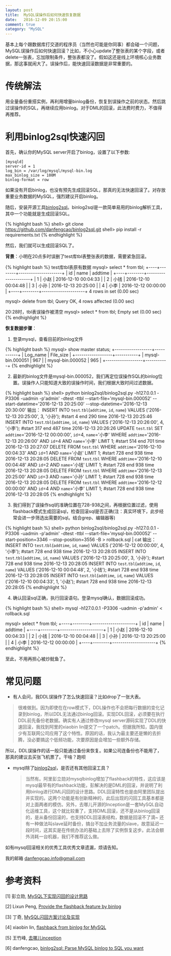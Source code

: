 ```yaml
---
layout: post
title:  MySQL误操作后如何快速恢复数据
date:   2016-12-09 20:15:00
comment: true
category: "MySQL"
---
```


基本上每个跟数据库打交道的程序员（当然也可能是你同事）都会碰一个问题，MySQL误操作后如何快速回滚？比如，不小心update了整张表的某个字段，或者delete一张表，忘加限制条件，整张表都没了。假如这还是线上环境核心业务数据，那这事就闹大了。误操作后，能快速回滚数据是非常重要的。


传统解法
===
用全量备份重搭实例，再利用增量binlog备份，恢复到误操作之前的状态。然后跳过误操作的SQL，再继续应用binlog。对于DML的回滚，此法费时费力，不值得再推荐。

利用binlog2sql快速闪回
===
首先，确认你的MySQL server开启了binlog，设置了以下参数:

	[mysqld]
	server-id = 1
	log_bin = /var/log/mysql/mysql-bin.log
	max_binlog_size = 100M
	binlog-format = row

如果没有开启binlog，也没有预先生成回滚SQL，那真的无法快速回滚了。对存放重要业务数据的MySQL，强烈建议开启binlog。

随后，安装开源工具[binlog2sql](https://github.com/danfengcao/binlog2sql)。binlog2sql是一款简单易用的binlog解析工具，其中一个功能就是生成回滚SQL。

{% highlight bash %}
shell> git clone https://github.com/danfengcao/binlog2sql.git
shell> pip install -r requirements.txt
{% endhighlight %}

然后，我们就可以生成回滚SQL了。

**背景**：小明在20点多时误删了test库tbl表整张表的数据，需要紧急回滚。

{% highlight bash %}
test库tbl表原有数据
mysql> select * from tbl;
+----+--------+---------------------+
| id | name   | addtime             |
+----+--------+---------------------+
|  1 | 小赵   | 2016-12-10 00:04:33 |
|  2 | 小钱   | 2016-12-10 00:04:48 |
|  3 | 小孙   | 2016-12-13 20:25:00 |
|  4 | 小李   | 2016-12-12 00:00:00 |
+----+--------+---------------------+
4 rows in set (0.00 sec)

mysql> delete from tbl;
Query OK, 4 rows affected (0.00 sec)

20:28时，tbl表误操作被清空
mysql> select * from tbl;
Empty set (0.00 sec)
{% endhighlight %}

**恢复数据步骤**：

1. 登录mysql，查看目前的binlog文件

{% highlight bash %}
mysql> show master status;
+------------------+-----------+
| Log_name         | File_size |
+------------------+-----------+
| mysql-bin.000051 |       967 |
| mysql-bin.000052 |       965 |
+------------------+-----------+
{% endhighlight %}

2. 最新的binlog文件是mysql-bin.000052，我们再定位误操作SQL的binlog位置。误操作人只能知道大致的误操作时间，我们根据大致时间过滤数据。

{% highlight bash %}
shell> python binlog2sql/binlog2sql.py -h127.0.0.1 -P3306 -uadmin -p'admin' -dtest -ttbl --start-file='mysql-bin.000052' --start-datetime='2016-12-13 20:25:00' --stop-datetime='2016-12-13 20:30:00'
输出：
INSERT INTO `test`.`tbl`(`addtime`, `id`, `name`) VALUES ('2016-12-13 20:25:00', 3, '小孙'); #start 4 end 290 time 2016-12-13 20:25:46
INSERT INTO `test`.`tbl`(`addtime`, `id`, `name`) VALUES ('2016-12-13 20:26:00', 4, '小李'); #start 317 end 487 time 2016-12-13 20:26:26
UPDATE `test`.`tbl` SET `addtime`='2016-12-12 00:00:00', `id`=4, `name`='小李' WHERE `addtime`='2016-12-13 20:26:00' AND `id`=4 AND `name`='小李' LIMIT 1; #start 514 end 701 time 2016-12-13 20:27:07
DELETE FROM `test`.`tbl` WHERE `addtime`='2016-12-10 00:04:33' AND `id`=1 AND `name`='小赵' LIMIT 1; #start 728 end 938 time 2016-12-13 20:28:05
DELETE FROM `test`.`tbl` WHERE `addtime`='2016-12-10 00:04:48' AND `id`=2 AND `name`='小钱' LIMIT 1; #start 728 end 938 time 2016-12-13 20:28:05
DELETE FROM `test`.`tbl` WHERE `addtime`='2016-12-13 20:25:00' AND `id`=3 AND `name`='小孙' LIMIT 1; #start 728 end 938 time 2016-12-13 20:28:05
DELETE FROM `test`.`tbl` WHERE `addtime`='2016-12-12 00:00:00' AND `id`=4 AND `name`='小李' LIMIT 1; #start 728 end 938 time 2016-12-13 20:28:05
{% endhighlight %}

3. 我们得到了误操作sql的准确位置在728-938之间，再根据位置过滤，使用flashback模式生成回滚sql，检查回滚sql是否正确(注：真实环境下，此步经常会进一步筛选出需要的sql。结合grep、编辑器等)

{% highlight bash %}
shell> python binlog2sql/binlog2sql.py -h127.0.0.1 -P3306 -uadmin -p'admin' -dtest -ttbl --start-file='mysql-bin.000052' --start-position=3346 --stop-position=3556 -B > rollback.sql | cat
输出：
INSERT INTO `test`.`tbl`(`addtime`, `id`, `name`) VALUES ('2016-12-12 00:00:00', 4, '小李'); #start 728 end 938 time 2016-12-13 20:28:05
INSERT INTO `test`.`tbl`(`addtime`, `id`, `name`) VALUES ('2016-12-13 20:25:00', 3, '小孙'); #start 728 end 938 time 2016-12-13 20:28:05
INSERT INTO `test`.`tbl`(`addtime`, `id`, `name`) VALUES ('2016-12-10 00:04:48', 2, '小钱'); #start 728 end 938 time 2016-12-13 20:28:05
INSERT INTO `test`.`tbl`(`addtime`, `id`, `name`) VALUES ('2016-12-10 00:04:33', 1, '小赵'); #start 728 end 938 time 2016-12-13 20:28:05
{% endhighlight %}

4. 确认回滚sql正确，执行回滚语句。登录mysql确认，数据回滚成功。

{% highlight bash %}
shell> mysql -h127.0.0.1 -P3306 -uadmin -p'admin' < rollback.sql

mysql> select * from tbl;
+----+--------+---------------------+
| id | name   | addtime             |
+----+--------+---------------------+
|  1 | 小赵   | 2016-12-10 00:04:33 |
|  2 | 小钱   | 2016-12-10 00:04:48 |
|  3 | 小孙   | 2016-12-13 20:25:00 |
|  4 | 小李   | 2016-12-12 00:00:00 |
+----+--------+---------------------+
{% endhighlight %}

至此，不用再担心被炒鱿鱼了。

常见问题
===
* 有人会问，我DDL误操作了怎么快速回滚？比如drop了一张大表。

 > 很难做到。因为即使在在row模式下，DDL操作也不会把每行数据的变化记录到binlog，所以DDL无法通过binlog回滚。实现DDL回滚，必须要在执行DDL前先备份老数据。确实有人通过修改mysql server源码实现了DDL的快速回滚，我找到阿里的xiaobin lin提交了一个patch。但据我所知，国内很少有互联网公司应用了这个特性。原因的话，我认为最主要还是懒的去折腾，没必要搞这个低频功能，次要原因是会增加一些额外存储。
 > 
 所以，DDL误操作的话一般只能通过备份来恢复。如果公司连备份也不能用了，那真的建议去买张飞机票了。干啥？跑呗

* mysql除了[binlog2sql](https://github.com/danfengcao/binlog2sql)，是否还有其他回滚工具？

	>当然有。阿里彭立勋对mysqlbinlog增加了flashback的特性，这应该是mysql最早有的flashback功能，彭解决的是DML的回滚，并说明了利用binlog进行DML闪回的设计思路。DDL回滚特性也是由阿里团队提出并实现的。这两个功能是有创新精神的，此后出现的闪回工具基本都是对上面两者的模仿。另外，去哪儿开源的Inception是一套MySQL自动化运维工具，这个就比较重了，支持DML回滚，还不是从binlog回滚的，是从备份回滚的，也支持DDL回滚表结构，数据是回滚不了滴~ 还有一种做法叫slave延时备份，搞台不加业务流量的slave，故意延迟一段时间，这其实是在传统办法的基础上去除了实例恢复这步。此法会额外消耗一台机器，我们不推荐这么做。

如有mysql回滚相关的优秀工具优秀文章遗漏，烦请告知。

我的邮箱 danfengcao.info@gmail.com


参考资料
==============
[1] 彭立勋, [MySQL下实现闪回的设计思路](http://www.penglixun.com/tech/database/mysql_flashback_feature.html)

[2] Lixun Peng, [Provide the flashback feature by binlog](https://bugs.mysql.com/bug.php?id=65178)

[3] 丁奇, [MySQL闪回方案讨论及实现](http://dinglin.iteye.com/blog/1539167)

[4] xiaobin lin, [flashback from binlog for MySQL](https://bugs.mysql.com/bug.php?id=65861)

[5] 王竹峰, [去哪儿inception](https://github.com/mysql-inception/inception)

[6] danfengcao, [binlog2sql: Parse MySQL binlog to SQL you want](https://github.com/danfengcao/binlog2sql)

